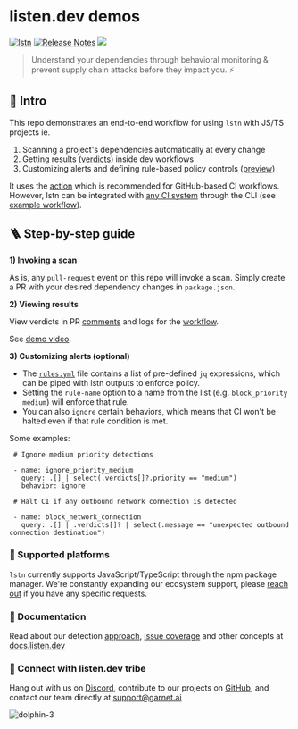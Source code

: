 # listen.dev demos 
[![lstn](https://github.com/garnet-org/demos/actions/workflows/lstn.yml/badge.svg?branch=main)](https://github.com/garnet-org/demos/actions/workflows/lstn.yml)
[![Release Notes](https://img.shields.io/github/release/listendev/action)](https://github.com/listendev/action/releases)
[![](https://dcbadge.vercel.app/api/server/Tmavx64a?compact=true&style=flat)](https://discord.gg/NsS58DyCan)

> Understand your dependencies through behavioral monitoring & prevent supply chain attacks before they impact you. ⚡

## :dolphin: Intro

This repo demonstrates an end-to-end workflow for using `lstn` with JS/TS projects ie. 

1) Scanning a project's dependencies automatically at every change
2) Getting results ([verdicts](https://docs.listen.dev/concepts/verdicts)) inside dev workflows  
3) Customizing alerts and defining rule-based policy controls ([preview](https://docs.listen.dev/lstn-github-action/ignoring-results))

It uses the [action](https://github.com/marketplace/actions/scan-your-dependencies-with-the-listen-dev-cli) which is recommended for GitHub-based CI workflows. However, lstn can be integrated with [any CI system](https://docs.listen.dev/lstn-cli/integration-guides/ci) through the CLI (see [example workflow](https://github.com/garnet-org/demos/blob/main/.github/workflows/lstn-cli-workflow.yml)).

## 🪜 Step-by-step guide

**1) Invoking a scan**

As is, any `pull-request` event on this repo will invoke a scan. Simply create a PR with your desired dependency changes in `package.json`.

**2) Viewing results**

View verdicts in PR [comments](https://github.com/garnet-org/demos/pull/10#issuecomment-1489536753) and logs for the [workflow](https://github.com/garnet-org/demos/actions).

See [demo video](https://www.loom.com/share/d6662a575b41478fb4ddceef39ba1d57
).

**3) Customizing alerts (optional)**

- The [`rules.yml`](https://github.com/garnet-org/demos/blob/main/rules.yml) file contains a list of pre-defined `jq` expressions, which can be piped with lstn outputs to enforce policy.
- Setting the `rule-name` option to a name from the list (e.g. `block_priority medium`) will enforce that rule.
- You can also `ignore` certain behaviors, which means that CI won't be halted even if that rule condition is met.

Some examples:
 ```
  # Ignore medium priority detections 

  - name: ignore_priority_medium
    query: .[] | select(.verdicts[]?.priority == "medium")
    behavior: ignore
    
  # Halt CI if any outbound network connection is detected

  - name: block_network_connection
    query: .[] | .verdicts[]? | select(.message == "unexpected outbound connection destination")
  ```
### 🧰 Supported platforms

`lstn` currently supports JavaScript/TypeScript through the npm package manager. We're constantly expanding our ecosystem support, please [reach out](https://discord.gg/hvyUffjw) if you have any specific requests. 

### 📖 Documentation

Read about our detection [approach](https://docs.listen.dev/concepts/detection-approach), [issue coverage](https://docs.listen.dev/concepts/threat-coverage) and other concepts at [docs.listen.dev](https://docs.listen.dev/)

### 🔗 Connect with listen.dev tribe 

Hang out with us on [Discord](https://discord.gg/Tmavx64a), contribute to our projects on [GitHub](https://github.com/listendev), and contact our team directly at [support@garnet.ai](mailto:support@garnet.ai) 


![dolphin-3](https://github.com/garnet-org/demos/assets/3413596/265c7475-8b6c-408a-9a2b-228ec12e8232)
